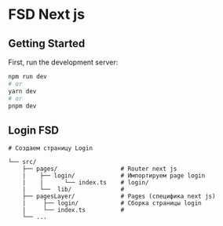 # FSD Next js

## Getting Started

First, run the development server:

```bash
npm run dev
# or
yarn dev
# or
pnpm dev
```

## Login FSD

```
# Создаем страницу Login

└── src/
    ├── pages/                  # Router next js
    |    ├── login/             # Импортируем page login
    |    |      └── index.ts    # login/
    |    └──  lib/              # 
    ├── pagesLayer/             # Pages (специфика next js)
    |     ├── login/            # Сборка страницы login
    |     └── index.ts          # 
    └── ...    
```